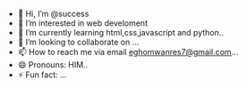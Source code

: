 - 👋 Hi, I’m @success
- 👀 I’m interested in web develoment
- 🌱 I’m currently learning html,css,javascript and python..
- 💞️ I’m looking to collaborate on ...
- 📫 How to reach me via email eghomwanres7@gmail.com...
- 😄 Pronouns: HIM..
- ⚡ Fun fact: ...

<!---
KodakX/KodakX is a ✨ special ✨ repository because its `README.md` (this file) appears on your GitHub profile.
You can click the Preview link to take a look at your changes.
--->

